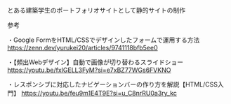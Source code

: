 とある建築学生のポートフォリオサイトとして静的サイトの制作

参考

・Google FormをHTML/CSSでデザインしたフォームで運用する方法
https://zenn.dev/yurukei20/articles/9741118bfb5ee0

・【頻出Webデザイン】自動で画像が切り替わるスライドショー
https://youtu.be/fxIGELL3FyM?si=e7xBZ77WGs6FVKNO

・レスポンシブに対応したナビゲーションバーの作り方を解説【HTML/CSS入門】
https://youtu.be/feu9m1E4T9E?si=u_C8nrRU0a3ry_kc
